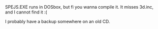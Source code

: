 SPEJS.EXE runs in DOSbox, but fi you wanna compile it. It misses 3d.inc, and I cannot find it :(

I probably have a backup somewhere on an old CD.
